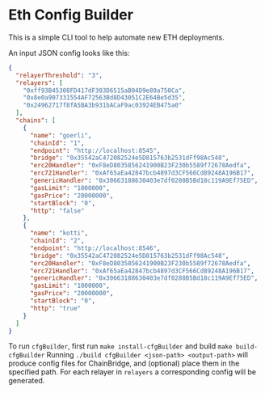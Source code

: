 # Eth Config Builder

This is a simple CLI tool to help automate new ETH deployments.

An input JSON config looks like this:

```json
{
  "relayerThreshold": "3",
  "relayers": [
    "0xff93B45308FD417dF303D6515aB04D9e89a750Ca",
    "0x8e0a907331554AF72563Bd8D43051C2E64Be5d35",
    "0x24962717f8fA5BA3b931bACaF9ac03924EB475a0"
  ],
  "chains": [
    {
      "name": "goerli",
      "chainId": "1",
      "endpoint": "http://localhost:8545",
      "bridge": "0x35542aC472082524e5D815763b2531dFf98Ac548",
      "erc20Handler": "0xF8eD8035856241900B23F230b5589f72678Aedfa",
      "erc721Handler": "0xAf65aEa42847bcb4897d3CF566Cd89248A196B17",
      "genericHandler": "0x30663188630403e7df0288B5Bd18c119A9Ef75ED",
      "gasLimit": "1000000",
      "gasPrice": "20000000",
      "startBlock": "0",
      "http": "false"
    },
    {
      "name": "kotti",
      "chainId": "2",
      "endpoint": "http://localhost:8546",
      "bridge": "0x35542aC472082524e5D815763b2531dFf98Ac548",
      "erc20Handler": "0xF8eD8035856241900B23F230b5589f72678Aedfa",
      "erc721Handler": "0xAf65aEa42847bcb4897d3CF566Cd89248A196B17",
      "genericHandler": "0x30663188630403e7df0288B5Bd18c119A9Ef75ED",
      "gasLimit": "1000000",
      "gasPrice": "20000000",
      "startBlock": "0",
      "http": "true"
    }
  ]
}
```
To run `cfgBuilder`, first run `make install-cfgBuilder` and build `make build-cfgBuilder` 
Running `./build cfgBuilder <json-path> <output-path>` will produce config files for ChainBridge, and (optional) place them in the specified path. For each relayer in `relayers` a corresponding config will be generated.